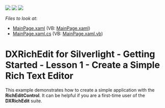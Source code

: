 <!-- default badges list -->
![](https://img.shields.io/endpoint?url=https://codecentral.devexpress.com/api/v1/VersionRange/128605985/11.2.5%2B)
[![](https://img.shields.io/badge/Open_in_DevExpress_Support_Center-FF7200?style=flat-square&logo=DevExpress&logoColor=white)](https://supportcenter.devexpress.com/ticket/details/E3311)
[![](https://img.shields.io/badge/📖_How_to_use_DevExpress_Examples-e9f6fc?style=flat-square)](https://docs.devexpress.com/GeneralInformation/403183)
<!-- default badges end -->
<!-- default file list -->
*Files to look at*:

* [MainPage.xaml](./CS/Lesson1/MainPage.xaml) (VB: [MainPage.xaml](./VB/Lesson1/MainPage.xaml))
* [MainPage.xaml.cs](./CS/Lesson1/MainPage.xaml.cs) (VB: [MainPage.xaml.vb](./VB/Lesson1/MainPage.xaml.vb))
<!-- default file list end -->
# DXRichEdit for Silverlight - Getting Started - Lesson 1 - Create a Simple Rich Text Editor


<p>This example demonstrates how to create a simple application with the <strong>RichEditControl</strong>. It can be helpful if you are a first-time user of the <strong>DXRichEdit</strong> suite.</p><br />


<br/>


